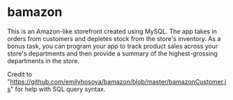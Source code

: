 # bamazon

This is an Amazon-like storefront created using MySQL. The app takes in orders from customers and depletes stock from the store's inventory. As a bonus task, you can program your app to track product sales across your store's departments and then provide a summary of the highest-grossing departments in the store.


Credit to "https://github.com/emilyhosoya/bamazon/blob/master/bamazonCustomer.js" for help with SQL query syntax.